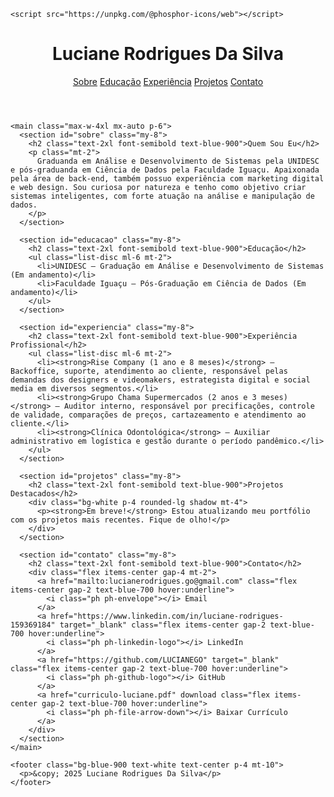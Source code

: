 <!DOCTYPE html>
<html lang="pt-BR">
  <head>
    <meta charset="UTF-8" />
    <meta name="viewport" content="width=device-width, initial-scale=1.0" />
    
  
    <script src="https://unpkg.com/@phosphor-icons/web"></script>
  </head>
  <body class="font-inter bg-gray-100 text-gray-800">
    <header class="bg-blue-900 text-white p-6 text-center shadow-md">
      <h1 class="text-3xl font-bold">Luciane Rodrigues Da Silva</h1>
      <nav class="mt-4 space-x-4">
        <a href="#sobre" class="hover:underline">Sobre</a>
        <a href="#educacao" class="hover:underline">Educação</a>
        <a href="#experiencia" class="hover:underline">Experiência</a>
        <a href="#projetos" class="hover:underline">Projetos</a>
        <a href="#contato" class="hover:underline">Contato</a>
      </nav>
    </header>

    <main class="max-w-4xl mx-auto p-6">
      <section id="sobre" class="my-8">
        <h2 class="text-2xl font-semibold text-blue-900">Quem Sou Eu</h2>
        <p class="mt-2">
          Graduanda em Análise e Desenvolvimento de Sistemas pela UNIDESC e pós-graduanda em Ciência de Dados pela Faculdade Iguaçu. Apaixonada pela área de back-end, também possuo experiência com marketing digital e web design. Sou curiosa por natureza e tenho como objetivo criar sistemas inteligentes, com forte atuação na análise e manipulação de dados.
        </p>
      </section>

      <section id="educacao" class="my-8">
        <h2 class="text-2xl font-semibold text-blue-900">Educação</h2>
        <ul class="list-disc ml-6 mt-2">
          <li>UNIDESC – Graduação em Análise e Desenvolvimento de Sistemas (Em andamento)</li>
          <li>Faculdade Iguaçu – Pós-Graduação em Ciência de Dados (Em andamento)</li>
        </ul>
      </section>

      <section id="experiencia" class="my-8">
        <h2 class="text-2xl font-semibold text-blue-900">Experiência Profissional</h2>
        <ul class="list-disc ml-6 mt-2">
          <li><strong>Rise Company (1 ano e 8 meses)</strong> – Backoffice, suporte, atendimento ao cliente, responsável pelas demandas dos designers e videomakers, estrategista digital e social media em diversos segmentos.</li>
          <li><strong>Grupo Chama Supermercados (2 anos e 3 meses)</strong> – Auditor interno, responsável por precificações, controle de validade, comparações de preços, cartazeamento e atendimento ao cliente.</li>
          <li><strong>Clínica Odontológica</strong> – Auxiliar administrativo em logística e gestão durante o período pandêmico.</li>
        </ul>
      </section>

      <section id="projetos" class="my-8">
        <h2 class="text-2xl font-semibold text-blue-900">Projetos Destacados</h2>
        <div class="bg-white p-4 rounded-lg shadow mt-4">
          <p><strong>Em breve!</strong> Estou atualizando meu portfólio com os projetos mais recentes. Fique de olho!</p>
        </div>
      </section>

      <section id="contato" class="my-8">
        <h2 class="text-2xl font-semibold text-blue-900">Contato</h2>
        <div class="flex items-center gap-4 mt-2">
          <a href="mailto:lucianerodrigues.go@gmail.com" class="flex items-center gap-2 text-blue-700 hover:underline">
            <i class="ph ph-envelope"></i> Email
          </a>
          <a href="https://www.linkedin.com/in/luciane-rodrigues-159369184" target="_blank" class="flex items-center gap-2 text-blue-700 hover:underline">
            <i class="ph ph-linkedin-logo"></i> LinkedIn
          </a>
          <a href="https://github.com/LUCIANEGO" target="_blank" class="flex items-center gap-2 text-blue-700 hover:underline">
            <i class="ph ph-github-logo"></i> GitHub
          </a>
          <a href="curriculo-luciane.pdf" download class="flex items-center gap-2 text-blue-700 hover:underline">
            <i class="ph ph-file-arrow-down"></i> Baixar Currículo
          </a>
        </div>
      </section>
    </main>

    <footer class="bg-blue-900 text-white text-center p-4 mt-10">
      <p>&copy; 2025 Luciane Rodrigues Da Silva</p>
    </footer>
  </body>
</html>